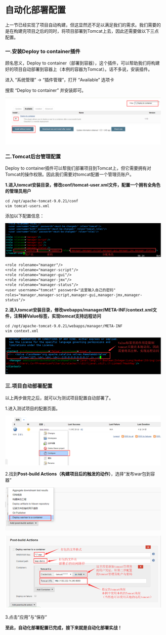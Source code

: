 # 自动化部署配置

上一节已经实现了项目自动构建，但这显然还不足以满足我们的需求。我们需要的是在构建完项目之后的同时，将项目部署到Tomcat上去，因此还需要做以下三点配置。

### 一.安装Deploy to container插件

顾名思义，Deploy to container（部署到容器），这个插件，可以帮助我们将构建好的项目自动部署到容器上（本例的容器为Tomcat）。话不多说，安装插件。

进入 “系统管理” → “插件管理”，打开 “Available” 选项卡

搜索 “Deploy to container” 并安装即可。

![1561391382375](assets/1561391382375.png)

### 二.Tomcat后台管理配置

Deploy to container插件可以帮我们部署项目到Tomcat上，但它需要拥有对Tomcat的操作权限。因此我们需要对tomcat配置一个管理员账户。

**1.进入tomcat安装目录，修改conf/tomcat-user.xml文件，配置一个拥有全角色的管理员用户**

```
cd /opt/apache-tomcat-9.0.21/conf
vim tomcat-users.xml
```

添加以下配置信息：

![1561392604263](assets/1561392604263.png)

```
<role rolename="manager"/>
<role rolename="manager-script"/>
<role rolename="manager-gui"/>
<role rolename="manager-jmx"/>
<role rolename="manager-status"/>
<user username="tomcat" password="这里输入自己的密码" roles="manager,manager-script,manager-gui,manager-jmx,manager-status"/>
```

**2.进入tomcat安装目录，修改webapps/manager/META-INF/context.xml文件，注释掉Value标签，实现tomcat支持远程访问**

```
cd /opt/apache-tomcat-9.0.21/webapps/manager/META-INF
vim context.xml
```

![1561393024849](assets/1561393024849.png)



### 三.项目自动部署配置

以上两步做完之后，就可以为测试项目配置自动部署了。

1.进入测试项目的配置页面。

![1561393347907](assets/1561393347907.png)

2.找到**Post-build Actions（构建项目后的触发的动作）**，选择“发布war包到容器”

![1561393546455](assets/1561393546455.png)

![1561394356869](assets/1561394356869.png)

3.点击“应用”与“保存”



**至此，自动化部署配置已完成，接下来就是自动化部署实战！**